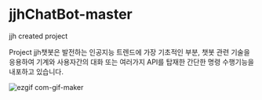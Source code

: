 # jjhChatBot-master

jjh created project

Project jjh챗봇은 발전하는 인공지능 트렌드에 가장 기초적인 부분, 챗봇 관련 기술을 응용하여 기계와 사용자간의 대화 또는 여러가지 API를 탑재한 간단한 명령 수행기능을 내포하고 있습니다.

![ezgif com-gif-maker](https://cloud.githubusercontent.com/assets/19420356/23824213/914e644e-06b5-11e7-8221-e4ffc2b5d25c.gif)
